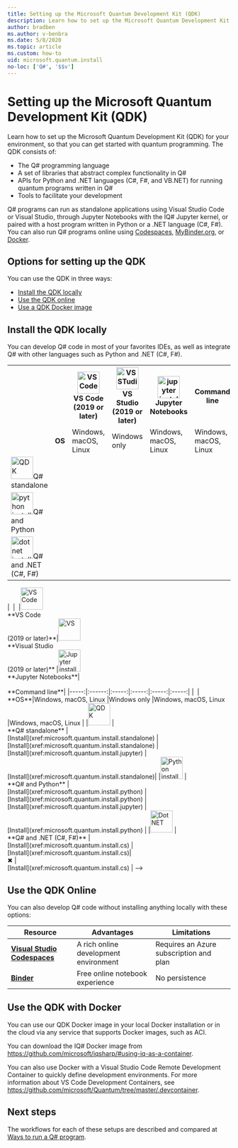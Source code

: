 ```yaml
---
title: Setting up the Microsoft Quantum Development Kit (QDK)
description: Learn how to set up the Microsoft Quantum Development Kit for different environments.
author: bradben
ms.author: v-benbra
ms.date: 5/8/2020
ms.topic: article
ms.custom: how-to
uid: microsoft.quantum.install
no-loc: ['Q#', '$$v']
---
```


# Setting up the Microsoft Quantum Development Kit (QDK)

Learn how to set up the Microsoft Quantum Development Kit (QDK) for your environment, so that you can get started with quantum programming. The QDK consists of:

- The Q# programming language
- A set of libraries that abstract complex functionality in Q#
- APIs for Python and .NET languages (C#, F#, and VB.NET) for running quantum programs written in Q#
- Tools to facilitate your development

Q# programs can run as standalone applications using Visual Studio Code or Visual Studio, through Jupyter Notebooks with the IQ# Jupyter kernel, or paired with a host program written in Python or a .NET language (C#, F#). You can also run Q# programs online using [Codespaces](https://online.visualstudio.com/), [MyBinder.org](https://mybinder.org/), or [Docker](#use-the-qdk-with-docker). 

## Options for setting up the QDK

You can use the QDK in three ways:

- [Install the QDK locally](#install-the-qdk-locally)
- [Use the QDK online](#use-the-qdk-online)
- [Use a QDK Docker image](#use-the-qdk-with-docker)

## Install the QDK locally

You can develop Q# code in most of your favorites IDEs, as well as integrate Q# with other languages such as Python and .NET (C#, F#).

<table>
<colgroup>
<col style="width: 50%" />
<col>
<col>
<col>
<col>
<col>
</colgroup>
    <tr>
        <th>&nbsp;</th>
        <th>&nbsp;</th>
        <th><img src="~/media/vs_code.png" alt="VS Code" width="50"/><br><b>VS Code<br>(2019 or later)</b></th>
        <th><img src="~/media/vs_studio.png" alt="VS STudio" width="50"/><br><b>VS Studio<br>(2019 or later)</b></th>
        <th><img src="~/media/jupyter.png" alt="jupyter install" width="50"/><br><b>Jupyter Notebooks</b></th>
        <th><b>Command line</b></th>
    </tr>
    <tr>
        <td>&nbsp;</td>
        <td><b>OS</b></td>
        <td>Windows, macOS, Linux</td>
        <td>Windows only</td>
        <td>Windows, macOS, Linux</td>
        <td>Windows, macOS, Linux</td>
    </tr>
    <tr>
        <td><img src="~/media/quantum.png" alt="QDK" width="50"/>Q# standalone</td>
    </tr>
    <tr>
        <td><img src="~/media/python.png" alt="python install" width="50"/>Q# and Python</td>
    </tr>
    <tr>
        <td><img src="~/media/dot_net.png" alt="dotnet install" width="50"/>Q# and .NET (C#, F#)</td>
    </tr>
</table>



<!-->

|&nbsp; |&nbsp; |<img src="~/media/vs_code.png" alt="VS Code" width="50"/><br> **VS Code<br>(2019 or later)**|<img src="~/media/vs_studio.png" alt="VS" width="50"/><br>**Visual Studio<br>(2019 or later)** |<img src="~/media/jupyter.png" alt="Jupyter install" width="50"/><br> **Jupyter Notebooks**|<br><br> **Command line**|
|-----:|:------:|:-----:|:-----:|:-----:|:-----:|
|&nbsp; | **OS**|Windows, macOS, Linux |Windows only |Windows, macOS, Linux |Windows, macOS, Linux |
|<img src="~/media/quantum.png" alt="QDK" width="50"/> |<br>**Q# standalone**  |<br>[Install](xref:microsoft.quantum.install.standalone) |<br> [Install](xref:microsoft.quantum.install.standalone)  |<br> [Install](xref:microsoft.quantum.install.jupyter) |<br>[Install](xref:microsoft.quantum.install.standalone)|
|<img src="~/media/python.png" alt="Python install" width="50"/> |<br>**Q#  and Python**  |<br>[Install](xref:microsoft.quantum.install.python) |<br>[Install](xref:microsoft.quantum.install.python) |<br>[Install](xref:microsoft.quantum.install.jupyter) |<br>[Install](xref:microsoft.quantum.install.python) |
|<img src="~/media/dot_net.png" alt="DotNET" width="50"/> |<br> **Q# and .NET (C#, F#)** |<br>[Install](xref:microsoft.quantum.install.cs) |<br>[Install](xref:microsoft.quantum.install.cs)|<br>&#10006; |<br>[Install](xref:microsoft.quantum.install.cs) |
-->

## Use the QDK Online

You can also develop Q# code without installing anything locally with these options:

|Resource|Advantages|Limitations|
|---|---|---|
|[**Visual Studio Codespaces**](xref:microsoft.quantum.install.standalone)|A rich online development environment  |Requires an Azure subscription and plan |
|[**Binder**](xref:microsoft.quantum.install.binder) | Free online notebook experience |No persistence |

## Use the QDK with Docker

You can use our QDK Docker image in your local Docker installation or in the cloud via any service that supports Docker images, such as ACI.

You can download the IQ# Docker image from https://github.com/microsoft/iqsharp/#using-iq-as-a-container. 

You can also use Docker with a Visual Studio Code Remote Development Container to quickly define development environments. For more information about VS Code Development Containers, see https://github.com/microsoft/Quantum/tree/master/.devcontainer.

## Next steps

The workflows for each of these setups are described and compared at [Ways to run a Q# program](xref:microsoft.quantum.guide.host-programs).
